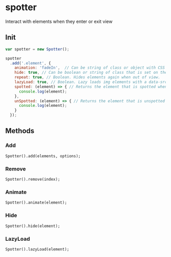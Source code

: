# spotter
Interact with elements when they enter or exit view


## Init
```javascript
var spotter = new Spotter();

spotter
  .add('.element', {
    animation: 'fadeIn',  // Can be string of class or object with CSS animation properties.
    hide: true, // Can be boolean or string of class that is set on the element.
    repeat: true, // Boolean. Hides elements again when out of view.
    lazyLoad: true, // Boolean. Lazy loads img elements with a data-src attribute.
    spotted: (element) => { // Returns the element that is spotted when in viewport
      console.log(element);
    },
    unSpotted: (element) => { // Returns the element that is unspotted when is out of viewport.
      console.log(element);
    }
  });
```

## Methods

### Add
`Spotter().add(elements, options);`

### Remove
`Spotter().remove(index);`

### Animate
`Spotter().animate(element);`

### Hide
`Spotter().hide(element);`

### LazyLoad
`Spotter().lazyLoad(element);`
